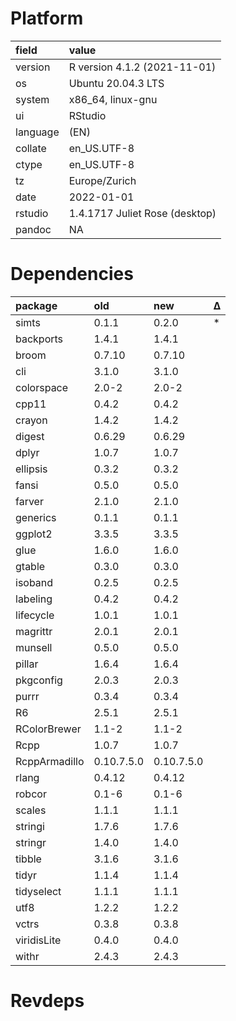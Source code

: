 # Platform

|field    |value                          |
|:--------|:------------------------------|
|version  |R version 4.1.2 (2021-11-01)   |
|os       |Ubuntu 20.04.3 LTS             |
|system   |x86_64, linux-gnu              |
|ui       |RStudio                        |
|language |(EN)                           |
|collate  |en_US.UTF-8                    |
|ctype    |en_US.UTF-8                    |
|tz       |Europe/Zurich                  |
|date     |2022-01-01                     |
|rstudio  |1.4.1717 Juliet Rose (desktop) |
|pandoc   |NA                             |

# Dependencies

|package       |old        |new        |Δ  |
|:-------------|:----------|:----------|:--|
|simts         |0.1.1      |0.2.0      |*  |
|backports     |1.4.1      |1.4.1      |   |
|broom         |0.7.10     |0.7.10     |   |
|cli           |3.1.0      |3.1.0      |   |
|colorspace    |2.0-2      |2.0-2      |   |
|cpp11         |0.4.2      |0.4.2      |   |
|crayon        |1.4.2      |1.4.2      |   |
|digest        |0.6.29     |0.6.29     |   |
|dplyr         |1.0.7      |1.0.7      |   |
|ellipsis      |0.3.2      |0.3.2      |   |
|fansi         |0.5.0      |0.5.0      |   |
|farver        |2.1.0      |2.1.0      |   |
|generics      |0.1.1      |0.1.1      |   |
|ggplot2       |3.3.5      |3.3.5      |   |
|glue          |1.6.0      |1.6.0      |   |
|gtable        |0.3.0      |0.3.0      |   |
|isoband       |0.2.5      |0.2.5      |   |
|labeling      |0.4.2      |0.4.2      |   |
|lifecycle     |1.0.1      |1.0.1      |   |
|magrittr      |2.0.1      |2.0.1      |   |
|munsell       |0.5.0      |0.5.0      |   |
|pillar        |1.6.4      |1.6.4      |   |
|pkgconfig     |2.0.3      |2.0.3      |   |
|purrr         |0.3.4      |0.3.4      |   |
|R6            |2.5.1      |2.5.1      |   |
|RColorBrewer  |1.1-2      |1.1-2      |   |
|Rcpp          |1.0.7      |1.0.7      |   |
|RcppArmadillo |0.10.7.5.0 |0.10.7.5.0 |   |
|rlang         |0.4.12     |0.4.12     |   |
|robcor        |0.1-6      |0.1-6      |   |
|scales        |1.1.1      |1.1.1      |   |
|stringi       |1.7.6      |1.7.6      |   |
|stringr       |1.4.0      |1.4.0      |   |
|tibble        |3.1.6      |3.1.6      |   |
|tidyr         |1.1.4      |1.1.4      |   |
|tidyselect    |1.1.1      |1.1.1      |   |
|utf8          |1.2.2      |1.2.2      |   |
|vctrs         |0.3.8      |0.3.8      |   |
|viridisLite   |0.4.0      |0.4.0      |   |
|withr         |2.4.3      |2.4.3      |   |

# Revdeps

